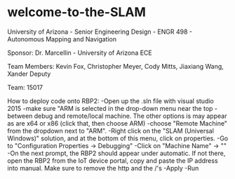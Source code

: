 # welcome-to-the-SLAM
University of Arizona - Senior Engineering Design - ENGR 498 - Autonomous Mapping and Navigation

Sponsor: Dr. Marcellin -  University of Arizona ECE

Team Members: Kevin Fox, Christopher Meyer, Cody Mitts, Jiaxiang Wang, Xander Deputy

Team: 15017

How to deploy code onto RBP2:
-Open up the .sln file with visual studio 2015
-make sure "ARM is selected in the drop-down menu near the top - between debug and remote/local machine. The other options is may appear
  as are x64 or x86 (click that, then choose ARM)
-choose "Remote Machine" from the dropdown next to "ARM".
-Right click on the "SLAM (Universal Windows)" solution, and at the bottom of this menu, click on properties.
-Go to "Configuration Properties -> Debugging"
-Click on "Machine Name" -> "<Locate>"
-On the next prompt, the RBP2 should appear under automatic. If not there, open the RBP2 from the IoT device portal, copy and paste the
  IP address into manual. Make sure to remove the http and the /'s
-Apply
-Run
